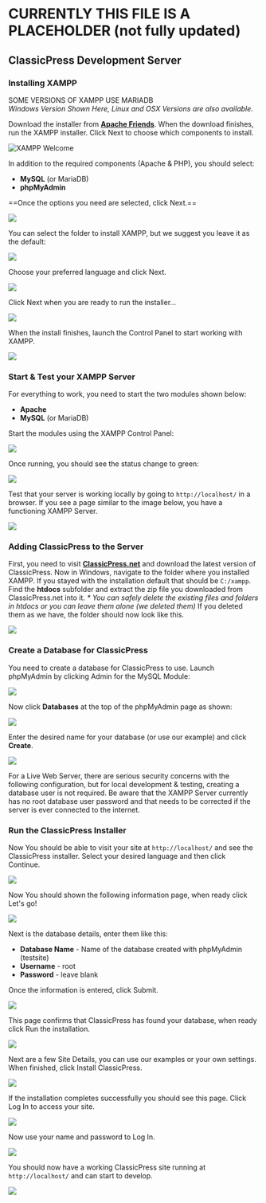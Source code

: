 # CURRENTLY THIS FILE IS A PLACEHOLDER (not fully updated)

## ClassicPress Development Server

### Installing XAMPP

SOME VERSIONS OF XAMPP USE MARIADB  
*Windows Version Shown Here, Linux and OSX Versions are also available.*

Download the installer from [**Apache Friends**](https://www.apachefriends.org/index.html). When the download finishes, run the XAMPP installer. Click Next to choose which components to install.

![XAMPP Welcome](/img/xampp-welcome.png)

In addition to the required components (Apache & PHP), you should select:

- **MySQL** (or MariaDB)
- **phpMyAdmin**

==Once the options you need are selected, click Next.==

![](https://elite-star-services.com/wp-content/uploads/self-host-img/xampp-select.png)

You can select the folder to install XAMPP, but we suggest you leave it as the default:

![](https://elite-star-services.com/wp-content/uploads/self-host-img/xampp-folder.png)

Choose your preferred language and click Next.

![](https://elite-star-services.com/wp-content/uploads/self-host-img/xampp-lang.png)

Click Next when you are ready to run the installer...

![](https://elite-star-services.com/wp-content/uploads/self-host-img/xampp-install.png)

When the install finishes, launch the Control Panel to start working with XAMPP.

![](https://elite-star-services.com/wp-content/uploads/self-host-img/xampp-control.png)

### Start & Test your XAMPP Server

For everything to work, you need to start the two modules shown below:

*   **Apache**
*   **MySQL** (or MariaDB)

Start the modules using the XAMPP Control Panel:

![](https://elite-star-services.com/wp-content/uploads/self-host-img/xampp-start.png)

Once running, you should see the status change to green:

![](https://elite-star-services.com/wp-content/uploads/self-host-img/xampp-status.png)

Test that your server is working locally by going to `http://localhost/` in a browser. If you see a page similar to the image below, you have a functioning XAMPP Server.

![](https://elite-star-services.com/wp-content/uploads/self-host-img/xampp-working.png)

### Adding ClassicPress to the Server

First, you need to visit [**ClassicPress.net**](https://www.classicpress.net/get-classicpress/) and download the latest version of ClassicPress. Now in Windows, navigate to the folder where you installed XAMPP. If you stayed with the installation default that should be `C:/xampp`. Find the **htdocs** subfolder and extract the zip file you downloaded from ClassicPress.net into it. _\* You can safely delete the existing files and folders in htdocs or you can leave them alone (we deleted them)_ If you deleted them as we have, the folder should now look like this.

![](https://elite-star-services.com/wp-content/uploads/self-host-img/cp-files.png)

### Create a Database for ClassicPress

You need to create a database for ClassicPress to use. Launch phpMyAdmin by clicking Admin for the MySQL Module:

![](https://elite-star-services.com/wp-content/uploads/self-host-img/xampp-admin.png)

Now click **Databases** at the top of the phpMyAdmin page as shown:

![](https://elite-star-services.com/wp-content/uploads/self-host-img/cp-create-1.png)

Enter the desired name for your database (or use our example) and click **Create**.

![](https://elite-star-services.com/wp-content/uploads/self-host-img/cp-create-2.png)

For a Live Web Server, there are serious security concerns with the following configuration, but for local development & testing, creating a database user is not required. Be aware that the XAMPP Server currently has no root database user password and that needs to be corrected if the server is ever connected to the internet.

### Run the ClassicPress Installer

Now You should be able to visit your site at `http://localhost/` and see the ClassicPress installer. Select your desired language and then click Continue.

![](https://elite-star-services.com/wp-content/uploads/self-host-img/cp-install.png)

Now You should shown the following information page, when ready click Let's go!

![](https://elite-star-services.com/wp-content/uploads/self-host-img/cp-info.png)

Next is the database details, enter them like this:

*   **Database Name** - Name of the database created with phpMyAdmin (testsite)
*   **Username** - root
*   **Password** - leave blank

Once the information is entered, click Submit.

![](https://elite-star-services.com/wp-content/uploads/self-host-img/cp-data.png)

This page confirms that ClassicPress has found your database, when ready click Run the installation.

![](https://elite-star-services.com/wp-content/uploads/self-host-img/cp-run.png)

Next are a few Site Details, you can use our examples or your own settings. When finished, click Install ClassicPress.

![](https://elite-star-services.com/wp-content/uploads/self-host-img/cp-finish.png)

If the installation completes successfully you should see this page. Click Log In to access your site.

![](https://elite-star-services.com/wp-content/uploads/self-host-img/cp-login.png)

Now use your name and password to Log In.

![](https://elite-star-services.com/wp-content/uploads/self-host-img/cp-user.png)

You should now have a working ClassicPress site running at `http://localhost/` and can start to develop.

![](https://elite-star-services.com/wp-content/uploads/self-host-img/cp-site.png)